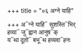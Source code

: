 +++
title = "०६ अग्ने याहि"

+++
अ᳓ग्ने याहि᳓ सुशस्ति᳓भिर्  
हव्या᳓ जु᳓ह्वान आनुष᳓क्  
य᳓था दूतो᳓ बभू᳓थ हव्यवा᳓हनः